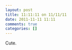 ```yaml
---
layout: post
title: 11:11:11 on 11/11/11
date: 2011-11-11 11:11
comments: true
categories: []
---
```

Cute.
